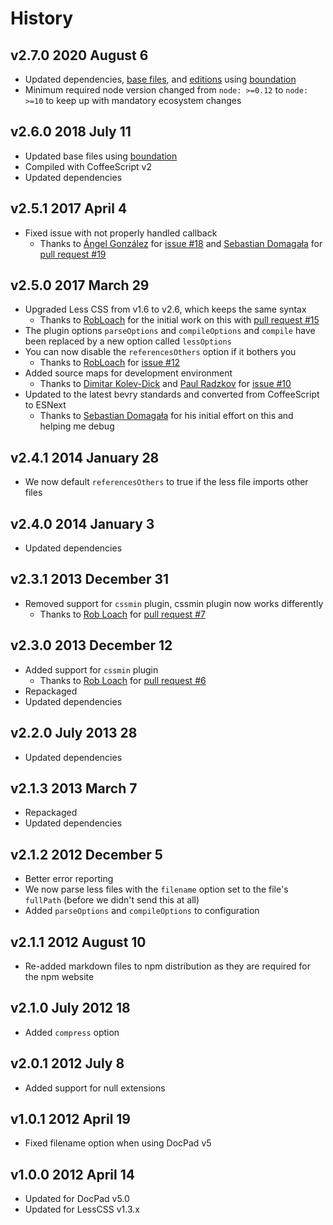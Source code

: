 # History

## v2.7.0 2020 August 6

-   Updated dependencies, [base files](https://github.com/bevry/base), and [editions](https://editions.bevry.me) using [boundation](https://github.com/bevry/boundation)
-   Minimum required node version changed from `node: >=0.12` to `node: >=10` to keep up with mandatory ecosystem changes

## v2.6.0 2018 July 11

-   Updated base files using [boundation](https://github.com/bevry/boundation)
-   Compiled with CoffeeScript v2
-   Updated dependencies

## v2.5.1 2017 April 4

-   Fixed issue with not properly handled callback
    -   Thanks to [Ángel González](https://github.com/Aglezabad) for [issue #18](https://github.com/docpad/docpad-plugin-less/issues/18) and [Sebastian Domagała](https://github.com/sdomagala) for [pull request #19](https://github.com/docpad/docpad-plugin-less/pull/19)

## v2.5.0 2017 March 29

-   Upgraded Less CSS from v1.6 to v2.6, which keeps the same syntax
    -   Thanks to [RobLoach](https://github.com/RobLoach) for the initial work on this with [pull request #15](https://github.com/docpad/docpad-plugin-less/pull/15)
-   The plugin options `parseOptions` and `compileOptions` and `compile` have been replaced by a new option called `lessOptions`
-   You can now disable the `referencesOthers` option if it bothers you
    -   Thanks to [RobLoach](https://github.com/RobLoach) for [issue #12](https://github.com/docpad/docpad-plugin-less/pull/12)
-   Added source maps for development environment
    -   Thanks to [Dimitar Kolev-Dick](https://github.com/dimitarkolev) and [Paul Radzkov](https://github.com/paulradzkov) for [issue #10](https://github.com/docpad/docpad-plugin-less/issues/10)
-   Updated to the latest bevry standards and converted from CoffeeScript to ESNext
    -   Thanks to [Sebastian Domagała](https://github.com/sdomagala) for his initial effort on this and helping me debug

## v2.4.1 2014 January 28

-   We now default `referencesOthers` to true if the less file imports other files

## v2.4.0 2014 January 3

-   Updated dependencies

## v2.3.1 2013 December 31

-   Removed support for `cssmin` plugin, cssmin plugin now works differently
    -   Thanks to [Rob Loach](https://github.com/RobLoach) for [pull request #7](https://github.com/docpad/docpad-plugin-less/pull/7)

## v2.3.0 2013 December 12

-   Added support for `cssmin` plugin
    -   Thanks to [Rob Loach](https://github.com/RobLoach) for [pull request #6](https://github.com/docpad/docpad-plugin-less/pull/6)
-   Repackaged
-   Updated dependencies

## v2.2.0 July 2013 28

-   Updated dependencies

## v2.1.3 2013 March 7

-   Repackaged
-   Updated dependencies

## v2.1.2 2012 December 5

-   Better error reporting
-   We now parse less files with the `filename` option set to the file's `fullPath` (before we didn't send this at all)
-   Added `parseOptions` and `compileOptions` to configuration

## v2.1.1 2012 August 10

-   Re-added markdown files to npm distribution as they are required for the npm website

## v2.1.0 July 2012 18

-   Added `compress` option

## v2.0.1 2012 July 8

-   Added support for null extensions

## v1.0.1 2012 April 19

-   Fixed filename option when using DocPad v5

## v1.0.0 2012 April 14

-   Updated for DocPad v5.0
-   Updated for LessCSS v1.3.x

